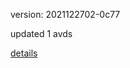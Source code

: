 version: 2021122702-0c77

updated 1 avds

[details](https://github.com/0x74f917491bfa7ebfa379/ali_avd_db/blob/master/change_log/2021/12/27/02/0c77.txt)